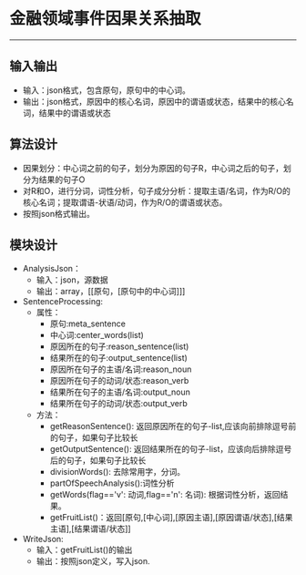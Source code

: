 # 金融领域事件因果关系抽取
---

## 输入输出
- 输入：json格式，包含原句，原句中的中心词。
- 输出：json格式，原因中的核心名词，原因中的谓语或状态，结果中的核心名词，结果中的谓语或状态

## 算法设计
- 因果划分：中心词之前的句子，划分为原因的句子R，中心词之后的句子，划分为结果的句子O
- 对R和O，进行分词，词性分析，句子成分分析：提取主语/名词，作为R/O的核心名词；提取谓语-状语/动词，作为R/O的谓语或状态。
- 按照json格式输出。

## 模块设计
- AnalysisJson：
	- 输入：json，源数据
	- 输出：array，[[原句，[原句中的中心词]]]
- SentenceProcessing:
	- 属性：
		- 原句:meta_sentence
		- 中心词:center_words(list)
		- 原因所在的句子:reason_sentence(list)
		- 结果所在的句子:output_sentence(list)
		- 原因所在句子的主语/名词:reason_noun
		- 原因所在句子的动词/状态:reason_verb
		- 结果所在句子的主语/名词:output_noun
		- 结果所在句子的动词/状态:output_verb
	- 方法：
		- getReasonSentence(): 返回原因所在的句子-list,应该向前排除逗号前的句子，如果句子比较长
		- getOutputSentence(): 返回结果所在的句子-list，应该向后排除逗号后的句子，如果句子比较长
		- divisionWords(): 去除常用字，分词。
		- partOfSpeechAnalysis():词性分析
		- getWords(flag=='v': 动词,flag=='n': 名词): 根据词性分析，返回结果。
		- getFruitList()：返回[原句,[中心词],[原因主语],[原因谓语/状态],[结果主语],[结果谓语/状态]]
- WriteJson:
	- 输入：getFruitList()的输出
	- 输出：按照json定义，写入json.